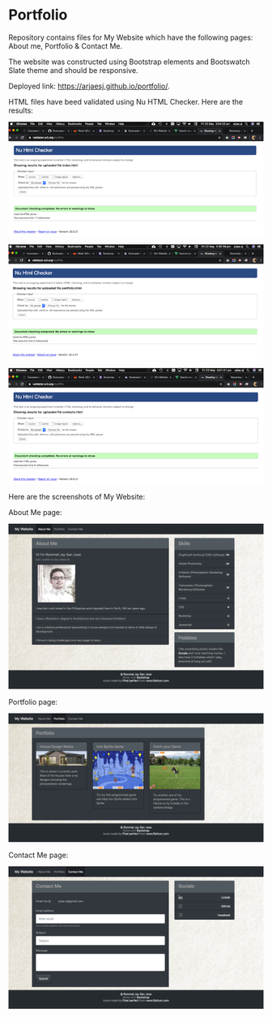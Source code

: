 # Portfolio

Repository contains files for My Website which have the following pages: About me, Portfolio & Contact Me.

The website was constructed using Bootstrap elements and Bootswatch Slate theme and should be responsive.

Deployed link: https://arjaesj.github.io/portfolio/.

HTML files have beed validated using Nu HTML Checker.
Here are the results:

![Image of index.html validated results](ReadmeImg/index-html-validate.png)

![Image of portfolio.html validated results](ReadmeImg/portfolio-html-validate.jpg) 

![Image of contacts.html validated results](ReadmeImg/contacts-html-validate.png) 


Here are the screenshots of My Website:

About Me page:

![Image of About Me page](ReadmeImg/MyWebsite-About-Me.png)

Portfolio page:

![Image of Porftolio page](ReadmeImg/MyWebsite-Portfolio.png)

Contact Me page:

![Image of Contactg Me](ReadmeImg/MyWebsite-Contact-Me.png)








